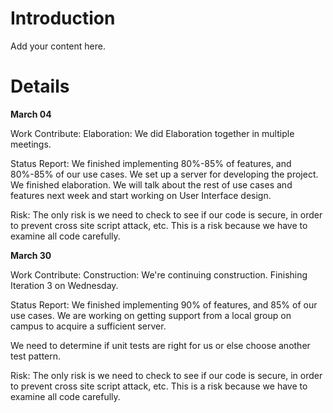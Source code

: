 # Introduction #

Add your content here.


# Details #

**March 04**

Work Contribute:
Elaboration:
We did Elaboration together in multiple meetings.

Status Report:
We finished implementing 80%-85% of features, and 80%-85% of our use cases.
We set up a server for developing the project.
We finished elaboration.
We will talk about the rest of use cases and features next week and start working on User Interface design.

Risk:
The only risk is we need to check to see if our code is secure, in order to prevent cross site script attack, etc.  This is a risk because we have to examine all code carefully.

**March 30**

Work Contribute:
Construction:
We're continuing construction.  Finishing Iteration 3 on Wednesday.

Status Report:
We finished implementing 90% of features, and 85% of our use cases.
We are working on getting support from a local group on campus to acquire a sufficient server.

We need to determine if unit tests are right for us or else choose another test pattern.

Risk:
The only risk is we need to check to see if our code is secure, in order to prevent cross site script attack, etc.  This is a risk because we have to examine all code carefully.